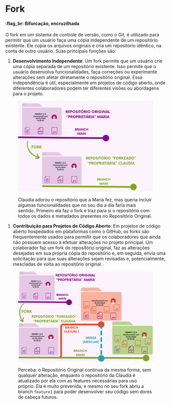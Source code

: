 # Fork

#### :flag\_br: Bifurcação, encruzilhada

O fork em um sistema de controle de versão, como o Git, é utilizado para permitir que um usuário faça uma cópia independente de um repositório existente. Ele copia os arquivos originais e cria um repositório idêntico, na conta de outro usuário. Suas principais funções são:

1. **Desenvolvimento Independente**: Um fork permite que um usuário crie uma cópia separada de um repositório existente. Isso permite que o usuário desenvolva funcionalidades, faça correções ou experimente alterações sem afetar diretamente o repositório original. Essa independência é útil, especialmente em projetos de código aberto, onde diferentes colaboradores podem ter diferentes visões ou abordagens para o projeto.&#x20;



<figure><img src="../../../.gitbook/assets/Fork.png" alt=""><figcaption><p>Claudia adorou o repositório que a Maria fez, mas queria incluir algumas funcionalidades que no seu dia a dia faria mais sentido. Primeiro ela faz o fork e traz para si o repositório com todos os dados e metadados presentes no Repositório Original. </p></figcaption></figure>

1. **Contribuição para Projetos de Código Aberto**: Em projetos de código aberto hospedados em plataformas como o GitHub, os forks são frequentemente usados para permitir que os colaboradores que ainda não possuem acesso à efetuar alterações no projeto principal. Um colaborador faz um fork do repositório original, faz as alterações desejadas em sua própria cópia do repositório e, em seguida, envia uma solicitação para que suas alterações sejam revisadas e, potencialmente, mescladas de volta ao repositório original.



<figure><img src="../../../.gitbook/assets/Fork2.png" alt=""><figcaption><p>Perceba: o Repositório Original continua da mesma forma, sem qualquer alteração, enquanto o repositório da Claudia é atualizado por ela com as features necessárias para uso próprio. Ela é muito prevenida, e  mesmo no seu fork abriu a branch <code>feature1</code> para poder desenvolver seu código sem dores de cabeça futuros. </p></figcaption></figure>
